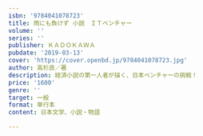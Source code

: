```yaml
---
isbn: '9784041078723'
title: 雨にも負けず 小説　ＩＴベンチャー
volume: ''
series: ''
publisher: ＫＡＤＯＫＡＷＡ
pubdate: '2019-03-13'
cover: 'https://cover.openbd.jp/9784041078723.jpg'
author: 高杉良／著
description: 経済小説の第一人者が描く、日本ベンチャーの挑戦！
price: '1600'
genre: ''
target: 一般
format: 単行本
content: 日本文学、小説・物語

---
```


